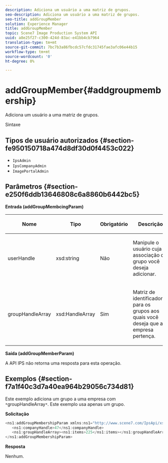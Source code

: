 ```yaml
---
description: Adiciona um usuário a uma matriz de grupos.
seo-description: Adiciona um usuário a uma matriz de grupos.
seo-title: addGroupMember
solution: Experience Manager
title: addGroupMember
topic: Scene7 Image Production System API
uuid: a8e25f27-c300-424d-83ac-e41bb4cb7964
translation-type: tm+mt
source-git-commit: 7bc7b3a86fbcdc57cfdc31745fae3afc06e44b15
workflow-type: tm+mt
source-wordcount: '0'
ht-degree: 0%

---
```



# addGroupMember{#addgroupmembership}

Adiciona um usuário a uma matriz de grupos.

Sintaxe

## Tipos de usuário autorizados {#section-fe950150718a474d8df30d0f4453c022}

* `IpsAdmin`
* `IpsCompanyAdmin`
* `ImagePortalAdmin`

## Parâmetros {#section-e250f6ddb13646808c6a8860b6442bc5}

**Entrada (addGroupMembcingParam)**

<table id="table_71AD8902E4854CA5A12379DBA4DF17C7"> 
 <thead> 
  <tr> 
   <th colname="col1" class="entry"> <p>Nome </p> </th> 
   <th colname="col2" class="entry"> <p>Tipo </p> </th> 
   <th colname="col3" class="entry"> <p>Obrigatório </p> </th> 
   <th colname="col4" class="entry"> <p>Descrição </p> </th> 
  </tr> 
 </thead>
 <tbody> 
  <tr> 
   <td colname="col1"> <span class="codeph"> <span class="varname"> userHandle</span> </span> </td> 
   <td colname="col2"> <span class="codeph"> xsd:string</span> </td> 
   <td colname="col3"> <p>Não </p> </td> 
   <td colname="col4"> <p>Manipule o usuário cuja associação de grupo você deseja adicionar. </p> </td> 
  </tr> 
  <tr> 
   <td colname="col1"> <span class="codeph"> <span class="varname"> groupHandleArray</span> </span> </td> 
   <td colname="col2"> <span class="codeph"> xsd:HandleArray</span> </td> 
   <td colname="col3"> <p>Sim </p> </td> 
   <td colname="col4"> <p>Matriz de identificadores para os grupos aos quais você deseja que a empresa pertença. </p> </td> 
  </tr> 
 </tbody> 
</table>

**Saída (addGroupMemberParam)**

A API IPS não retorna uma resposta para esta operação.

## Exemplos {#section-f7a1f40c3d7a40ea964b29056c734d81}

Este exemplo adiciona um grupo a uma empresa com ` *`groupHandleArray`*`. Este exemplo usa apenas um grupo.

**Solicitação**

```java
<ns1:addGroupMembershipParam xmlns:ns1="http://www.scene7.com/IpsApi/xsd">
   <ns1:companyHandle>47</ns1:companyHandle>
   <ns1:groupHandleArray><ns1:items>225</ns1:items></ns1:groupHandleArray>
</ns1:addGroupMembershipParam>
```

**Resposta**

Nenhum.
